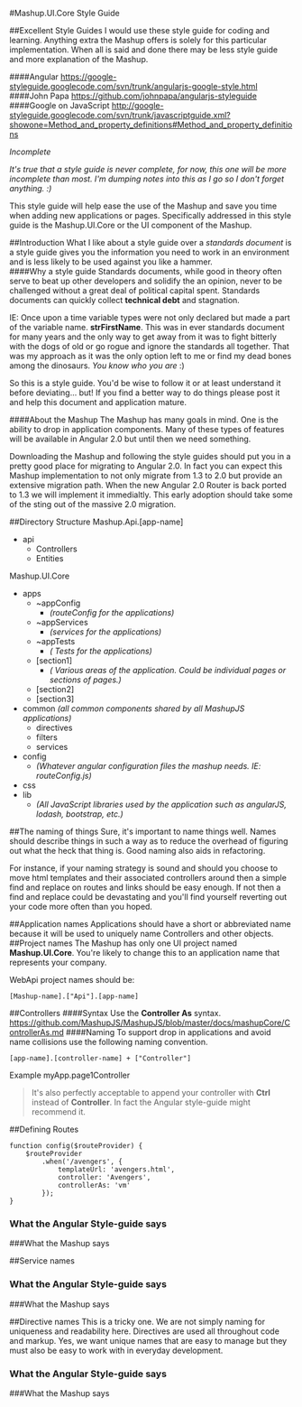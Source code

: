 #Mashup.UI.Core Style Guide

##Excellent Style Guides
I would use these style guide for coding and learning.  Anything extra the Mashup offers is solely for this particular implementation.  When all is said and done there may be less style guide and more explanation of the Mashup.

####Angular
https://google-styleguide.googlecode.com/svn/trunk/angularjs-google-style.html
####John Papa
https://github.com/johnpapa/angularjs-styleguide
####Google on JavaScript
http://google-styleguide.googlecode.com/svn/trunk/javascriptguide.xml?showone=Method_and_property_definitions#Method_and_property_definitions

*Incomplete*

*It's true that a style guide is never complete, for now, this one will be more incomplete than most.  I'm dumping notes into this as I go so I don't forget anything.  :)*

This style guide will help ease the use of the Mashup and save you time when adding new applications or pages.  Specifically addressed in this style guide is the Mashup.UI.Core or the UI component of the Mashup.

##Introduction
What I like about a style guide over a *standards document* is a style guide gives you the information you need to work in an environment and is less likely to be used against you like a hammer.  
####Why a style guide
Standards documents, while good in theory often serve to beat up other developers and solidify the an opinion, never to be challenged without a great deal of political capital spent.  Standards documents can quickly collect **technical debt** and stagnation.

IE: Once upon a time variable types were not only declared but made a part of the variable name.  **strFirstName**.  This was in ever standards document for many years and the only way to get away from it was to fight bitterly with the dogs of old or go rogue and ignore the standards all together.  That was my approach as it was the only option left to me or find my dead bones among the dinosaurs.  *You know who you are*  :)

So this is a style guide.  You'd be wise to follow it or at least understand it before deviating... but!  If you find a better way to do things please post it and help this document and application mature.

####About the Mashup
The Mashup has many goals in mind.  One is the ability to drop in application components.  Many of these types of features will be available in Angular 2.0 but until then we need something.

Downloading the Mashup and following the style guides should put you in a pretty good place for migrating to Angular 2.0.  In fact you can expect this Mashup implementation to not only migrate from 1.3 to 2.0 but provide an extensive migration path.  When the new Angular 2.0 Router is back ported to 1.3 we will implement it immedialtly.  This early adoption should take some of the sting out of the massive 2.0 migration.

##Directory Structure
Mashup.Api.[app-name]

 - api
	 - Controllers
	 - Entities

Mashup.UI.Core

 - apps
	 - ~appConfig         
		 - *(routeConfig for the applications)*
	 - ~appServices      
		 - *(services for the applications)*
	 - ~appTests           
		 - *( Tests for the applications)*
	 - [section1]            
		 - *( Various areas of the application.  Could be individual pages or sections of pages.)*
	 - [section2]
	 - [section3]
 - common   *(all common components shared by all MashupJS applications)*
	 - directives
	 - filters
	 - services
 - config
	 - *(Whatever angular configuration files the mashup needs.  IE: routeConfig.js)*
 - css
 - lib
	 - *(All JavaScript libraries used by the application such as angularJS, lodash, bootstrap, etc.)*


##The naming of things
Sure, it's important to name things well.  Names should describe things in such a way as to reduce the overhead of figuring out what the heck that thing is.  Good naming also aids in refactoring.  

For instance, if your naming strategy is sound and should you choose to move html templates and their associated controllers around then a simple find and replace on routes and links should be easy enough.  If not then a find and replace could be devastating and you'll find yourself reverting out your code more often than you hoped.

##Application names
Applications should have a short or abbreviated name because it will be used to uniquely name Controllers and other objects.
##Project names
The Mashup has only one UI project named **Mashup.UI.Core**.  You're likely to change this to an application name that represents your company.

WebApi project names should be:
```
[Mashup-name].["Api"].[app-name]
```

##Controllers
####Syntax
Use the **Controller As** syntax.
https://github.com/MashupJS/MashupJS/blob/master/docs/mashupCore/ControllerAs.md
####Naming
To support drop in applications and avoid name collisions use the following naming convention.
```
[app-name].[controller-name] + ["Controller"]
```
Example
myApp.page1Controller

> It's also perfectly acceptable to append your controller with **Ctrl** instead of **Controller**.  In fact the Angular style-guide might recommend it.


##Defining Routes
```
function config($routeProvider) {
    $routeProvider
        .when('/avengers', {
            templateUrl: 'avengers.html',
            controller: 'Avengers',
            controllerAs: 'vm'
        });
}
```
### What the Angular Style-guide says
###What the Mashup says

##Service names
### What the Angular Style-guide says
###What the Mashup says

##Directive names
This is a tricky one.  We are not simply naming for uniqueness and readability here.  Directives are used all throughout code and markup.  Yes, we want unique names that are easy to manage but they must also be easy to work with in everyday development.
### What the Angular Style-guide says
###What the Mashup says